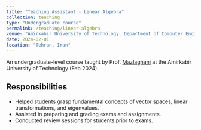```yaml
---
title: "Teaching Assistant - Linear Algebra"
collection: teaching
type: "Undergraduate course"
permalink: /teaching/linear-algebra
venue: "Amirkabir University of Technology, Department of Computer Engineering"
date: 2024-02-01
location: "Tehran, Iran"
---
```

An undergraduate-level course taught by Prof. [Mazlaghani](https://scholar.google.com/citations?user=gxbTUfEAAAAJ&hl=en) at the Amirkabir University of Technology (Feb 2024).

## Responsibilities

- Helped students grasp fundamental concepts of vector spaces, linear transformations, and eigenvalues.
- Assisted in preparing and grading exams and assignments.
- Conducted review sessions for students prior to exams.
